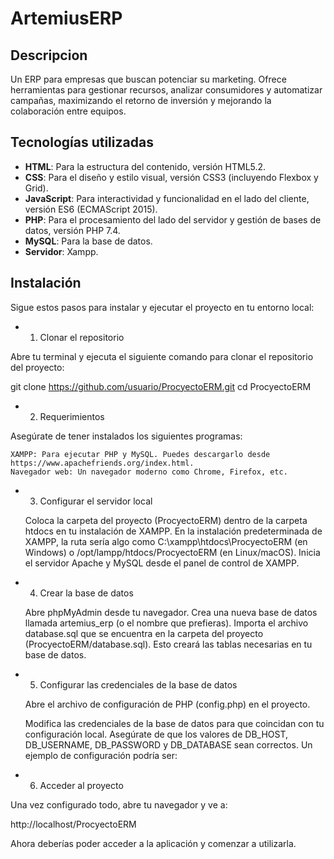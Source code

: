 # ArtemiusERP

## Descripcion

Un ERP para empresas que buscan potenciar su marketing. Ofrece herramientas para gestionar recursos, 
analizar consumidores y automatizar campañas, maximizando el retorno de inversión y mejorando la colaboración entre equipos.

## Tecnologías utilizadas
- **HTML**: Para la estructura del contenido, versión HTML5.2.
- **CSS**: Para el diseño y estilo visual, versión CSS3 (incluyendo Flexbox y Grid).
- **JavaScript**: Para interactividad y funcionalidad en el lado del cliente, versión ES6 (ECMAScript 2015).
- **PHP**: Para el procesamiento del lado del servidor y gestión de bases de datos, versión PHP 7.4.
- **MySQL**: Para la base de datos.
- **Servidor**: Xampp.

## Instalación

Sigue estos pasos para instalar y ejecutar el proyecto en tu entorno local:
- 1. Clonar el repositorio

Abre tu terminal y ejecuta el siguiente comando para clonar el repositorio del proyecto:

git clone https://github.com/usuario/ProcyectoERM.git
cd ProcyectoERM

- 2. Requerimientos

Asegúrate de tener instalados los siguientes programas:

    XAMPP: Para ejecutar PHP y MySQL. Puedes descargarlo desde https://www.apachefriends.org/index.html.
    Navegador web: Un navegador moderno como Chrome, Firefox, etc.

- 3. Configurar el servidor local

    Coloca la carpeta del proyecto (ProcyectoERM) dentro de la carpeta htdocs en tu instalación de XAMPP.
        En la instalación predeterminada de XAMPP, la ruta sería algo como C:\xampp\htdocs\ProcyectoERM (en Windows) o /opt/lampp/htdocs/ProcyectoERM (en Linux/macOS).
    Inicia el servidor Apache y MySQL desde el panel de control de XAMPP.

- 4. Crear la base de datos

    Abre phpMyAdmin desde tu navegador.
    Crea una nueva base de datos llamada artemius_erp (o el nombre que prefieras).
    Importa el archivo database.sql que se encuentra en la carpeta del proyecto (ProcyectoERM/database.sql). Esto creará las tablas necesarias en tu base de datos.

- 5. Configurar las credenciales de la base de datos

    Abre el archivo de configuración de PHP (config.php) en el proyecto.

    Modifica las credenciales de la base de datos para que coincidan con tu configuración local. Asegúrate de que los valores de DB_HOST, DB_USERNAME, DB_PASSWORD y DB_DATABASE sean correctos. Un ejemplo de configuración podría ser:

    <?php
    define('DB_HOST', 'localhost');
    define('DB_USERNAME', 'root');
    define('DB_PASSWORD', '');
    define('DB_DATABASE', 'artemius_erp');
    ?>

- 6. Acceder al proyecto

Una vez configurado todo, abre tu navegador y ve a:

http://localhost/ProcyectoERM

Ahora deberías poder acceder a la aplicación y comenzar a utilizarla.
